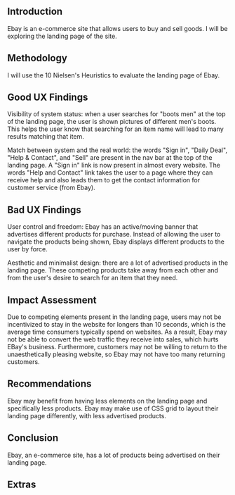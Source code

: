 ## Introduction
Ebay is an e-commerce site that allows users to buy and sell goods. I will be exploring the landing page of the site.

## Methodology
I will use the 10 Nielsen's Heuristics to evaluate the landing page of Ebay.

## Good UX Findings
Visibility of system status: when a user searches for "boots men" at the top of the landing page, the user is shown pictures of different men's boots. This helps the user know that searching for an item name will lead to many results matching that item.

Match between system and the real world: the words "Sign in", "Daily Deal", "Help & Contact", and "Sell" are present in the nav bar at the top of the landing page. A "Sign in" link is now present in almost every website. The words "Help and Contact" link takes the user to a page where they can receive help and also leads them to get the contact information for customer service (from Ebay).

## Bad UX Findings
User control and freedom: Ebay has an active/moving banner that advertises different products for purchase. Instead of allowing the user to navigate the products being shown, Ebay displays different products to the user by force.

Aesthetic and minimalist design: there are a lot of advertised products in the landing page. These competing products take away from each other and from the user's desire to search for an item that they need.

## Impact Assessment
Due to competing elements present in the landing page, users may not be incentivized to stay in the website for longers than 10 seconds, which is the average time consumers typically spend on websites. As a result, Ebay may not be able to convert the web traffic they receive into sales, which hurts EBay's business. Furthermore, customers may not be willing to return to the unaesthetically pleasing website, so Ebay may not have too many returning customers.

## Recommendations
Ebay may benefit from having less elements on the landing page and specifically less products. Ebay may make use of CSS grid to layout their landing page differently, with less advertised products.

## Conclusion
Ebay, an e-commerce site, has a lot of products being advertised on their landing page. 

## Extras
